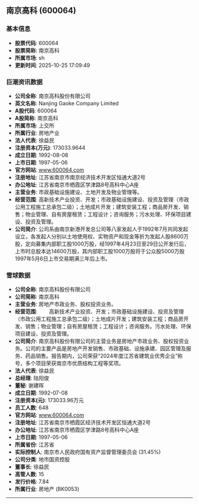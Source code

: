 ## 南京高科 (600064)

### 基本信息

- **股票代码**: 600064
- **股票简称**: 南京高科
- **所属市场**: sh
- **更新时间**: 2025-10-25 17:09:49

### 巨潮资讯数据

- **公司全称**: 南京高科股份有限公司
- **英文名称**: Nanjing Gaoke Company Limited
- **A股代码**: 600064
- **A股简称**: 南京高科
- **所属市场**: 上交所
- **所属行业**: 房地产业
- **法人代表**: 徐益民
- **注册资本(万元)**: 173033.9644
- **成立日期**: 1992-08-08
- **上市日期**: 1997-05-06
- **官方网站**: www.600064.com
- **注册地址**: 江苏省南京市南京经济技术开发区恒通大道2号
- **办公地址**: 江苏省南京市栖霞区学津路8号高科中心A座
- **主营业务**: 市政基础设施建设、土地开发及物业管理等。
- **经营范围**: 高新技术产业投资、开发；市政基础设施建设、投资及管理（市政公用工程施工总承包二级）；土地成片开发；建筑安装工程；商品房开发、销售；物业管理、自有房屋租赁；工程设计；咨询服务；污水处理、环保项目建设、投资及管理。
- **公司简介**: 公司系由南京新港开发总公司等八家发起人于1992年7月共同发起设立，各发起人分别以土地使用权、实物资产和现金等折为发起人股8600万股，定向募集内部职工股1000万股，经1997年4月23日至29日公开发行后，上市时总股本达14600万股，其内部职工股1000万股将于公众股5000万股1997年5月6日上市交易期满三年后上市。

### 雪球数据

- **公司全称**: 南京高科股份有限公司
- **公司简称**: 南京高科
- **主营业务**: 房地产市政业务、股权投资业务。
- **经营范围**: 　　高新技术产业投资、开发；市政基础设施建设、投资及管理（市政公用工程施工总承包二级）；土地成片开发；建筑安装工程；商品房开发、销售；物业管理；自有房屋租赁；工程设计；咨询服务。污水处理、环保项目建设、投资及管理。
- **公司简介**: 南京高科股份有限公司的主营业务是房地产市政业务、股权投资业务。公司的主要产品是房地产开发销售、市政基础、设施承建、园区管理及服务、药品销售。报告期内，公司荣获“2024年度江苏省建筑业优秀企业”称号，多个项目荣获南京市优质结构工程等奖项。
- **法人代表**: 徐益民
- **总经理**: 陆阳俊
- **董秘**: 谢建晖
- **成立日期**: 1992-07-08
- **注册资本(元)**: 173033.96万元
- **员工人数**: 648
- **官方网站**: www.600064.com
- **注册地址**: 江苏省南京市栖霞区经济技术开发区恒通大道2号
- **办公地址**: 江苏省南京市栖霞区学津路8号高科中心A座
- **上市日期**: 1997-05-06
- **所属省份**: 江苏省
- **实际控制人**: 南京市人民政府国有资产监督管理委员会 (31.45%)
- **公司分类**: 地市国资控股
- **董事长**: 徐益民
- **高管人数**: 15
- **发行价格**: 7.84
- **所属行业**: 房地产 (BK0053)

---